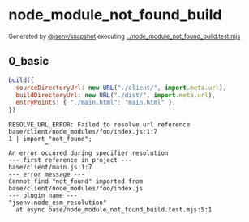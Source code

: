 # node_module_not_found_build

<sub>
  Generated by <a href="https://github.com/jsenv/core/tree/main/packages/independent/snapshot">@jsenv/snapshot</a> executing <a href="../node_module_not_found_build.test.mjs">../node_module_not_found_build.test.mjs</a>
</sub>

## 0_basic

```js
build({
  sourceDirectoryUrl: new URL("./client/", import.meta.url),
  buildDirectoryUrl: new URL("./dist/", import.meta.url),
  entryPoints: { "./main.html": "main.html" },
})
```

```console
RESOLVE_URL_ERROR: Failed to resolve url reference
base/client/node_modules/foo/index.js:1:7
1 | import "not_found";
          ^
An error occured during specifier resolution
--- first reference in project ---
base/client/main.js:1:7
--- error message ---
Cannot find "not_found" imported from base/client/node_modules/foo/index.js
--- plugin name ---
"jsenv:node_esm_resolution"
  at async base/node_module_not_found_build.test.mjs:5:1
```